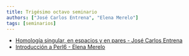 ```yaml
---
title: Trigésimo octavo seminario
authors: ["José Carlos Entrena", "Elena Merelo"]
tags: [seminarios]
---
```


* [Homología singular, en espacios y en pares - José Carlos Entrena](https://github.com/JCEntrena/TFGDoc/tree/master/Seminario)
* [Introducción a Perl6 - Elena Merelo](http://slides.com/elenamerelo/deck#/)
